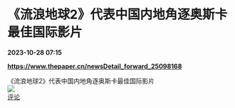 # 《流浪地球2》代表中国内地角逐奥斯卡最佳国际影片

**2023-10-28 07:15**

**https://www.thepaper.cn/newsDetail_forward_25098168**

《流浪地球2》代表中国内地角逐奥斯卡最佳国际影片  
![](https://img3.chouti.com/CHOUTI_231028_0A46C0A7C3B643D7843F88E5A9C6B35C.jpg)  
[评论](https://m.chouti.com/link/40428982)